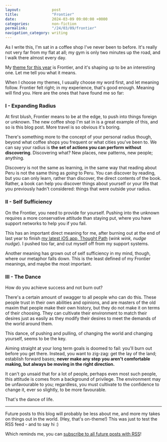 ```yaml
---
layout: 			 post
title:  			 "Frontier"
date:   			 2024-03-09 09:00:00 +0000
categories: 		 non-fiction
permalink:  		 "/24/03/09/frontier"
navigation_category: writing
---
```


As I write this, I'm sat in a coffee shop I've never been to before. It's really not very far from my flat at all; my gym is only two minutes up the road, and I walk there almost every day.

My [theme for this year](https://www.youtube.com/watch?v=NVGuFdX5guE) is Frontier, and it's shaping up to be an interesting one. Let me tell you what it means.

When I choose my themes, I usually choose my word first, and let meaning follow. Frontier felt right; in my experience, that's good enough. Meaning will find you. Here are the ones that have found me so far:

### I - Expanding Radius

At first blush, Frontier means to be at the edge, to push into things foreign or unknown. The new coffee shop I'm sat in is a great example of this, and so is this blog post. More travel is so obvious it's boring.

There's something more to the concept of your personal radius though, beyond what coffee shops you frequent or what cities you've been to. We can say your radius is **the set of actions you can perform without discovering**. Discovering what? New places, new patterns, new people; anything.

Discovery is not the same as learning, in the same way that reading about Peru is not the same thing as *going* to Peru. You can discover by reading, but you can only learn, rather than discover, the direct contents of the book. Rather, a book can help you discover things about yourself or your life that you previously hadn't considered: things that were outside your radius.

### II - Self Sufficiency

On the Frontier, you need to provide for yourself. Pushing into the unknown requires a more conservative attitude than staying put, where you have support networks to help you if you fail.

This has an important direct meaning for me, after burning out at the end of last year to finish [my latest iOS app, Thought Path](/portfolio/thought-path) (*wink wink, nudge nudge*). I pushed too far, and cut myself off from my support systems.

Another meaning has grown out of self sufficiency in my mind, though, where our metaphor falls down. This is the least defined of my Frontier meanings, and maybe the most important.

### III - The Dance

How do you achieve success and not burn out?

There's a certain amount of swagger to all people who can do this. These people trust in their own abilities and opinions, and are masters of the old maxim that people make their own history, but they do not make it on terms of their choosing. They can cultivate their environment to match their desires just as easily as they modify their desires to meet the demands of the world around them.

This dance, of pushing and pulling, of changing the world and changing yourself, seems to be the key.

Aiming straight at your long term goals is doomed to fail: you'll burn out before you get there. Instead, you want to zig-zag: get the lay of the land; establish forward bases; **never make any step you aren't comfortable making, but always be moving in the right direction.**

It can't go unsaid that for a lot of people, perhaps even most such people, this attitude is comes from a background of privilege. The environment may be unfavourable to you; regardless, you must cultivate to the confidence to change it, ever so slightly, to be more favourable. 

That's the dance of life.

***

Future posts to this blog will probably be less about me, and more my takes on things out in the world. (Hey, that's on-theme!) This was just to test the RSS feed - and to say hi :)

Which reminds me, you can [subscribe to all future posts with RSS](/feed.xml)!

